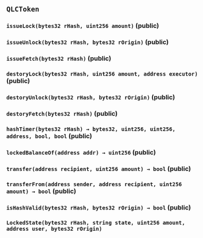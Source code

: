 ## `QLCToken`






### `issueLock(bytes32 rHash, uint256 amount)` (public)





### `issueUnlock(bytes32 rHash, bytes32 rOrigin)` (public)





### `issueFetch(bytes32 rHash)` (public)





### `destoryLock(bytes32 rHash, uint256 amount, address executor)` (public)





### `destoryUnlock(bytes32 rHash, bytes32 rOrigin)` (public)





### `destoryFetch(bytes32 rHash)` (public)





### `hashTimer(bytes32 rHash) → bytes32, uint256, uint256, address, bool, bool` (public)





### `lockedBalanceOf(address addr) → uint256` (public)





### `transfer(address recipient, uint256 amount) → bool` (public)





### `transferFrom(address sender, address recipient, uint256 amount) → bool` (public)





### `isHashValid(bytes32 rHash, bytes32 rOrigin) → bool` (public)






### `LockedState(bytes32 rHash, string state, uint256 amount, address user, bytes32 rOrigin)`





